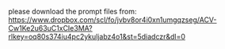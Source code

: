 please download the prompt files from: https://www.dropbox.com/scl/fo/jvbv8or4i0xn1umgqzseg/ACV-Cw1Ke2u63uC1xCIe3MA?rlkey=oq80s374iu4pc2ykuljabz4o1&st=5diadczr&dl=0